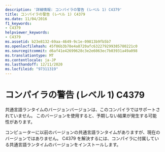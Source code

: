 ```yaml
---
description: '詳細情報: コンパイラの警告 (レベル 1) C4379'
title: コンパイラの警告 (レベル 1) C4379
ms.date: 11/04/2016
f1_keywords:
- C4379
helpviewer_keywords:
- C4379
ms.assetid: b23e8132-69aa-4649-9c1e-09813b9fb5b7
ms.openlocfilehash: 45f06b3b78e4a8720afc632279299385780221c0
ms.sourcegitcommit: d6af41e42699628c3e2e6063ec7b03931a49a098
ms.translationtype: MT
ms.contentlocale: ja-JP
ms.lasthandoff: 12/11/2020
ms.locfileid: "97311319"
---
```

# <a name="compiler-warning-level-1-c4379"></a>コンパイラの警告 (レベル 1) C4379

共通言語ランタイムのバージョンバージョンは、このコンパイラではサポートされていません。 このバージョンを使用すると、予期しない結果が発生する可能性があります。

コンピューターに以前のバージョンの共通言語ランタイムがありますが、現在のバージョンではありません。 C4379 を解決するには、コンパイラに付属している共通言語ランタイムのバージョンをインストールします。

